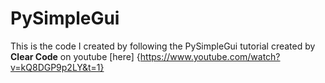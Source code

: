 # PySimpleGui

This is the code I created by following the PySimpleGui tutorial created by **Clear Code** on youtube [here] {https://www.youtube.com/watch?v=kQ8DGP9p2LY&t=1}
